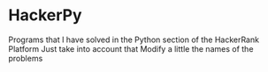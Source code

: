 # HackerPy
Programs that I have solved in the Python section of the HackerRank Platform
Just take into account that Modify a little the names of the problems
